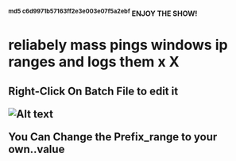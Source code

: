 #### <SUP>md5 c6d9971b57163ff2e3e003e07f5a2ebf</SUP> ENJOY THE SHOW!
# reliabely  mass  pings windows ip ranges and logs them x X
<h2> Right-Click On Batch File to edit it
  
![Alt text](https://raw.githubusercontent.com/itsjstme/MASS_PINGER/main/DEMO.png)
  
You Can Change the Prefix_range to your own..value

